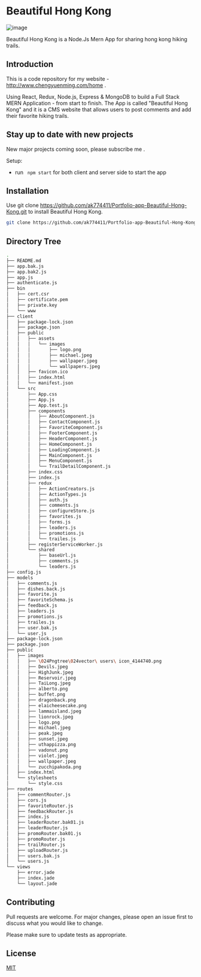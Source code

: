 # Beautiful Hong Kong

![image](https://user-images.githubusercontent.com/62691353/130660783-f3345ca9-e8c4-48d4-bbce-5ff87c4ae132.png)


Beautiful Hong Kong is a Node.Js Mern App for sharing hong kong hiking trails.

## Introduction
This is a code repository for my website - http://www.chengyuenming.com/home .

Using React, Redux, Node.js, Express & MongoDB to build a Full Stack MERN Application - from start to finish. The App is called "Beautiful Hong Kong" and it is a CMS website that allows users to post comments and add their favorite hiking trails.


## Stay up to date with new projects
New major projects coming soon, please subscribe me .

Setup:
- run ``` npm start``` for both client and server side to start the app

## Installation

Use git clone https://github.com/ak774411/Portfolio-app-Beautiful-Hong-Kong.git to install Beautiful Hong Kong.

```bash
git clone https://github.com/ak774411/Portfolio-app-Beautiful-Hong-Kong.git
```

## Directory Tree

```bash
.
├── README.md
├── app.bak.js
├── app.bak2.js
├── app.js
├── authenticate.js
├── bin
│   ├── cert.csr
│   ├── certificate.pem
│   ├── private.key
│   └── www
├── client
│   ├── package-lock.json
│   ├── package.json
│   ├── public
│   │   ├── assets
│   │   │   └── images
│   │   │       ├── logo.png
│   │   │       ├── michael.jpeg
│   │   │       ├── wallpaper.jpeg
│   │   │       └── wallpapers.jpeg
│   │   ├── favicon.ico
│   │   ├── index.html
│   │   └── manifest.json
│   └── src
│       ├── App.css
│       ├── App.js
│       ├── App.test.js
│       ├── components
│       │   ├── AboutComponent.js
│       │   ├── ContactComponent.js
│       │   ├── FavoriteComponent.js
│       │   ├── FooterComponent.js
│       │   ├── HeaderComponent.js
│       │   ├── HomeComponent.js
│       │   ├── LoadingComponent.js
│       │   ├── MainComponent.js
│       │   ├── MenuComponent.js
│       │   └── TrailDetailComponent.js
│       ├── index.css
│       ├── index.js
│       ├── redux
│       │   ├── ActionCreators.js
│       │   ├── ActionTypes.js
│       │   ├── auth.js
│       │   ├── comments.js
│       │   ├── configureStore.js
│       │   ├── favorites.js
│       │   ├── forms.js
│       │   ├── leaders.js
│       │   ├── promotions.js
│       │   └── trailes.js
│       ├── registerServiceWorker.js
│       └── shared
│           ├── baseUrl.js
│           ├── comments.js
│           └── leaders.js
├── config.js
├── models
│   ├── comments.js
│   ├── dishes.back.js
│   ├── favorite.js
│   ├── favoriteSchema.js
│   ├── feedback.js
│   ├── leaders.js
│   ├── promotions.js
│   ├── trailes.js
│   ├── user.bak.js
│   └── user.js
├── package-lock.json
├── package.json
├── public
│   ├── images
│   │   ├── \024Pngtree\024vector\ users\ icon_4144740.png
│   │   ├── Devils.jpeg
│   │   ├── HighJunk.jpeg
│   │   ├── Reservoir.jpeg
│   │   ├── TaiLong.jpeg
│   │   ├── alberto.png
│   │   ├── buffet.png
│   │   ├── dragonback.png
│   │   ├── elaicheesecake.png
│   │   ├── lammaisland.jpeg
│   │   ├── lionrock.jpeg
│   │   ├── logo.png
│   │   ├── michael.jpeg
│   │   ├── peak.jpeg
│   │   ├── sunset.jpeg
│   │   ├── uthappizza.png
│   │   ├── vadonut.png
│   │   ├── violet.jpeg
│   │   ├── wallpaper.jpeg
│   │   └── zucchipakoda.png
│   ├── index.html
│   └── stylesheets
│       └── style.css
├── routes
│   ├── commentRouter.js
│   ├── cors.js
│   ├── favoriteRouter.js
│   ├── feedbackRouter.js
│   ├── index.js
│   ├── leaderRouter.bak01.js
│   ├── leaderRouter.js
│   ├── promoRouter.bak01.js
│   ├── promoRouter.js
│   ├── trailRouter.js
│   ├── uploadRouter.js
│   ├── users.bak.js
│   └── users.js
└── views
    ├── error.jade
    ├── index.jade
    └── layout.jade
```


## Contributing
Pull requests are welcome. For major changes, please open an issue first to discuss what you would like to change.

Please make sure to update tests as appropriate.

## License
[MIT](https://choosealicense.com/licenses/mit/)
